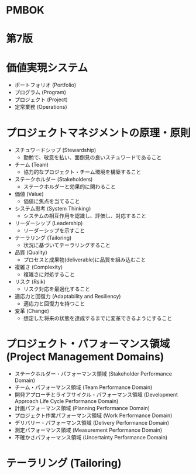 # PMBOK
# 第7版
# 価値実現システム
- ポートフォリオ (Portfolio)
- プログラム (Program)
- プロジェクト (Project)
- 定常業務 (Operations)
# プロジェクトマネジメントの原理・原則
- スチュワードシップ (Stewardship)
  - 勤勉で、敬意を払い、面倒見の良いスチュワードであること 
- チーム (Team)
  - 協力的なプロジェクト・チーム環境を構築すること
- ステークホルダー (Stakeholders)
  - ステークホルダーと効果的に関わること 
- 価値 (Value)
  - 価値に焦点を当てること
- システム思考 (System Thinking)
  - システムの相互作用を認識し、評価し、対応すること 
- リーダーシップ (Leadership)
  - リーダーシップを示すこと
- テーラリング (Tailoring)
  - 状況に基づいてテーラリングすること
- 品質 (Quality)
  - プロセスと成果物(deliverable)に品質を組み込むこと
- 複雑さ (Complexity)
  - 複雑さに対処すること
- リスク (Rsik)
  - リスク対応を最適化すること
- 適応力と回復力 (Adaptability and Resiliency)
  - 適応力と回復力を持つこと
- 変革 (Change)
  - 想定した将来の状態を達成するまでに変革できるようにすること
# プロジェクト・パフォーマンス領域 (Project Management Domains)
- ステークホルダー・パフォーマンス領域 (Stakeholder Performance Domain)
- チーム・パフォーマンス領域 (Team Performance Domain)
- 開発アプローチとライフサイクル・パフォーマンス領域 (Development Approach Life Cycle Performance Domain)
- 計画パフォーマンス領域 (Planning Performance Domain)
- プロジェクト作業パフォーマンス領域 (Work Performance Domain)
- デリバリー・パフォーマンス領域 (Delivery Performance Domain)
- 測定パフォーマンス領域 (Measurement Performance Domain)
- 不確かさパフォーマンス領域 (Uncertainty Performance Domain)
# テーラリング (Tailoring)
